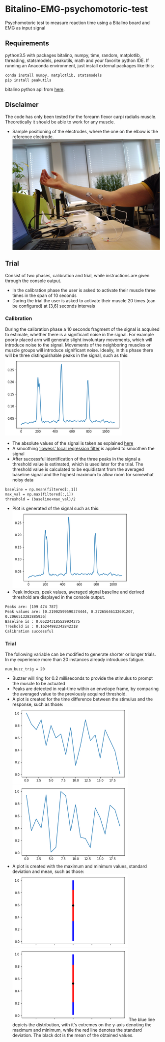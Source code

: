 # Bitalino-EMG-psychomotoric-test
Psychomotoric test to measure reaction time using a Bitalino board and EMG as input signal

## Requirements
python3.5 with packages bitalino, numpy, time, random, matplotlib, threading, statsmodels, peakutils, math and your favorite python IDE. If running an Anaconda environment, just install external packages like this:
```
conda install numpy, matplotlib, statsmodels
pip install peakutils
```
bitalino python api from [here](https://github.com/BITalinoWorld/revolution-python-api).

## Disclaimer
The code has only been tested for the forearm flexor carpi radialis muscle. Theoretically it should be able to work for any muscle.
* Sample positioning of the electrodes, where the one on the elbow is the reference electrode. <br/>
![File missing](imgs/Electrode_placement.jpg)

## Trial
Consist of two phases, calibration and trial, while instructions are given through the console output.
* In the calibration phase the user is asked to activate their muscle three times in the span of 10 seconds
* During the trial the user is asked to activate their muscle 20 times (can be configured) at [3,6] seconds intervals


### Calibration
During the calibration phase a 10 seconds fragment of the signal is acquired to estimate, whether there is a significant noise in the signal. For example poorly placed arm will generate slight involuntary movements, which will introduce noise to the signal. Movements of the neighboring muscles or muscle groups will introduce significant noise.
Ideally, in this phase there will be three distinguishable peaks in the signal, such as this:<br/>
![File missing](plots/calibration.png)
* The absolute values of the signal is taken as explained [here](https://en.wikipedia.org/wiki/Electromyography#EMG_signal_processing)
* A smoothing ['lowess' local regression filter](https://en.wikipedia.org/wiki/Local_regression) is applied to smoothen the signal
* After successful identification of the three peaks in the signal a threshold value is estimated, which is used later for the trial. The threshold value is calculated to be equidistant from the averaged baseline signal and the highest maximum to allow room for somewhat noisy data
```
baseline = np.mean(filtered[:,1])
max_val = np.max(filtered[:,1])
threshold = (baseline+max_val)/2
```
* Plot is generated of the signal such as this: <br/>
![File missing](plots/calibration.png)
* Peak indexes, peak values, averaged signal baseline and derived threshold are displayed in the console output.
```
Peaks are: [199 474 787]
Peak values are: [0.21902599590374444, 0.27265646132691207, 0.2066513283885936]
Baseline is : 0.052243185529934275
Treshold is : 0.16244982342842318
Calibration successful
```
### Trial
The following variable can be modified to generate shorter or longer trials. In my experience more than 20 instances already introduces fatigue.
```
num_buzz_trig = 20
```
* Buzzer will ring for 0.2 milliseconds to provide the stimulus to prompt the muscle to be actuated
* Peaks are detected in real-time within an envelope frame, by comparing the averaged value to the previously acquired threshold.
* A plot is created for the time difference between the stimulus and the response, such as those:<br/>
![File missing](plots/plot1.png)<br/>
![File missing](plots/plot1_1.png)
* A plot is created with the maximum and minimum values, standard deviation and mean, such as those:<br/>
![File missing](plots/plot2.png)<br/>
![File missing](plots/plot2_2.png)
The blue line depicts the distribution, with it's extremes on the y-axis denoting the maximum and minimum, while the red line denotes the standard deviation. The black dot is the mean of the obtained values.